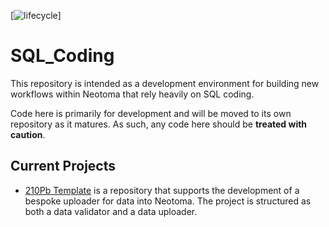 <!-- badges: start -->

[![lifecycle](https://img.shields.io/badge/lifecycle-active-orange.svg)]

<!-- badges: end -->


# SQL_Coding

This repository is intended as a development environment for building new workflows within Neotoma that rely heavily on SQL coding.

Code here is primarily for development and will be moved to its own repository as it matures. As such, any code here should be **treated with caution**.

## Current Projects

* [210Pb Template](https://github.com/NeotomaDB/SQL_Project_Repository/tree/main/210Pb_Template) is a repository that supports the development of a bespoke uploader for data into Neotoma. The project is structured as both a data validator and a data uploader.
